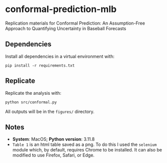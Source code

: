 # conformal-prediction-mlb
Replication materials for Conformal Prediction: An Assumption-Free Approach to Quantifying Uncertainty in Baseball Forecasts

## Dependencies
Install all dependencies in a virtual environment with:
```
pip install -r requirements.txt
```

## Replicate
Replicate the analysis with:
```
python src/conformal.py
```
All outputs will be in the `figures/` directory.

## Notes
- **System**: MacOS; **Python version**: 3.11.8
- `Table 1` is an html table saved as a png. To do this I used the `selenium` module which, by default,
requires Chrome to be installed. It can also be modified to use Firefox, Safari, or Edge.
